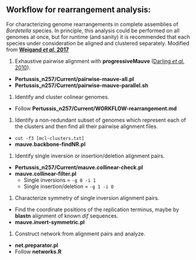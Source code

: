 ## Workflow for rearrangement analysis:  
For characterizing genome rearrangements in complete assemblies of *Bordetella* species. In principle, this analysis could be performed on all genomes at once, but for runtime (and sanity) it is recommended that each species under consideration be aligned and clustered separately. Modified from __[Weigand *et al.* 2017](https://jb.asm.org/content/199/8/e00806-16.long)__  

1. Exhaustive pairwise alignment with __progressiveMauve__ ([Darling *et al.* 2010](http://www.ncbi.nlm.nih.gov/pubmed/20593022)).  
 + __Pertussis_n257/Current/pairwise-mauve-all.pl__  
 + __Pertussis_n257/Current/pairwise-mauve-parallel.sh__  
1. Identify and cluster colinear genomes.  
 + Follow __Pertussis_n257/Current/WORKFLOW-rearrangement.md__
1. Identify a non-redundant subset of genomes which represent each of the clusters and then find all their pairwise alignment files.
 + `cut -f3 [mcl-clusters.txt]`  
 + __mauve.backbone-findNR.pl__
1. Identify single inversion or insertion/deletion alignment pairs.  
 + __Pertussis_n257/Current/mauve.collinear-check.pl__  
 + __mauve.collinear-filter.pl__  
    + Single inversions = `-g 0 -i 1`  
    + Single insertion/deletion = `-g 1 -i 0`  
1. Characterize symmetry of single inversion alignment pairs.
 + Find the coordinate positions of the replication terminus, maybe by __blastn__ alignment of known *dif* sequences.
 + __mauve.invert-symmetric.pl__  
1. Construct network from alignment pairs and analyze.
 + __net.preparator.pl__
 + Follow __networks.R__ 
